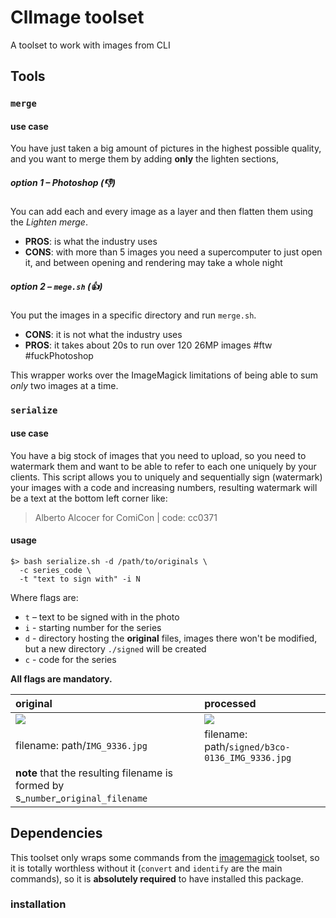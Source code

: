 # ClImage toolset
A toolset to work with images from CLI

## Tools

### `merge`

#### use case
You have just taken a big amount of pictures in the highest possible quality, and you want to merge them by adding **only** the lighten sections,

##### option 1 – Photoshop (👎)

You can add each and every image as a layer and then flatten them using the _Lighten merge_.
- **PROS**: is what the industry uses
- **CONS**: with more than 5 images you need a supercomputer to just open it, and between opening and rendering may take a whole night

##### option 2 – `mege.sh` (👍)

You put the images in a specific directory and run `merge.sh`.
- **CONS**: it is not what the industry uses
- **PROS**: it takes about 20s to run over 120 26MP images #ftw #fuckPhotoshop

This wrapper works over the ImageMagick limitations of being able to sum _only_ two images at a time.

### `serialize`

#### use case
You have a big stock of images that you need to upload, so you need to watermark them and want to be able to refer to each one uniquely by your clients. This script allows you to uniquely and sequentially sign (watermark) your images with a code and increasing numbers, resulting watermark will be a text at the bottom left corner like:

> Alberto Alcocer for ComiCon | code: cc0371


#### usage

```
$> bash serialize.sh -d /path/to/originals \
  -c series_code \
  -t "text to sign with" -i N
```

Where flags are:
- `t` – text to be signed with in the photo
- `i` - starting number for the series
- `d` - directory hosting the **original** files, images there won't be modified, but a new directory `./signed` will be created
- `c` - code for the series

**All flags are mandatory.**

original|processed
:-------|:----|
![](http://b3co.com/wp-content/uploads/2017/07/IMG_9336.jpg) | ![](http://b3co.com/wp-content/uploads/2017/07/b3co-0136_IMG_9336.jpg)
filename: path/`IMG_9336.jpg` | filename: path/`signed/b3co-0136_IMG_9336.jpg`
|**note** that the resulting filename is formed by s\_`number`\_`original_filename`

## Dependencies

This toolset only wraps some commands from the [imagemagick](http://imagemagick.org) toolset, so it is totally worthless without it (`convert` and `identify` are the main commands), so it is **absolutely required** to have installed this package.

### installation
